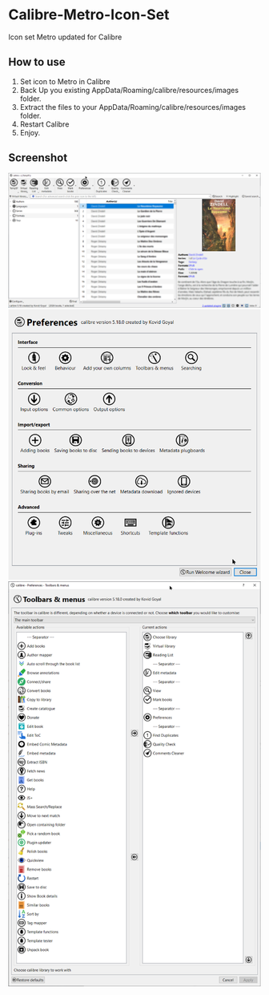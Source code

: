 # Calibre-Metro-Icon-Set

Icon set Metro updated for Calibre

## How to use

1. Set icon to Metro in Calibre
2. Back Up you existing AppData/Roaming/calibre/resources/images folder.
3. Extract the files to your AppData/Roaming/calibre/resources/images folder.
4. Restart Calibre
5. Enjoy.

## Screenshot


![image](screenshot/calibre_1.png)
![image](screenshot/calibre_2.png)
![image](screenshot/calibre_3.png)
